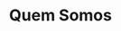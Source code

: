 ---
title: "Quem Somos"
description : "this is a meta description"

content : "Eduardo Silva, Empresário de Construção Civil, e a sua equipa de profissionais, desenvolve a sua actividade principal nos sectores da Cofragem e Armação de Ferro para estruturas em betão, em todos os edifícios residenciais e não residenciais. "

# Homepage
homepage_enable: true
homepage_title: "Quem Somos"
homepage_button_enable : true

# Section
class: "my-single-page"
background: "../img/headers/header1.jpg"

draft: false
---